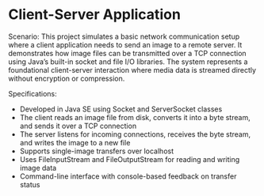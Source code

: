 # Client-Server Application
Scenario: This project simulates a basic network communication setup where a client application needs to send an image to a remote server. It demonstrates how image files can be transmitted over a TCP connection using Java’s built-in socket and file I/O libraries. The system represents a foundational client-server interaction where media data is streamed directly without encryption or compression.

Specifications:
- Developed in Java SE using Socket and ServerSocket classes
- The client reads an image file from disk, converts it into a byte stream, and sends it over a TCP connection
- The server listens for incoming connections, receives the byte stream, and writes the image to a new file
- Supports single-image transfers over localhost
- Uses FileInputStream and FileOutputStream for reading and writing image data
- Command-line interface with console-based feedback on transfer status
